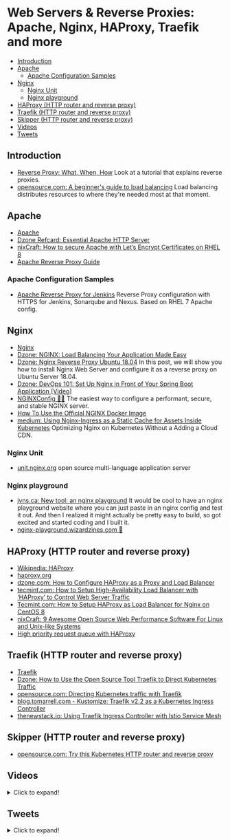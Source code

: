 # Web Servers & Reverse Proxies: Apache, Nginx, HAProxy, Traefik and more
- [Introduction](#introduction)
- [Apache](#apache)
  - [Apache Configuration Samples](#apache-configuration-samples)
- [Nginx](#nginx)
  - [Nginx Unit](#nginx-unit)
  - [Nginx playground](#nginx-playground)
- [HAProxy (HTTP router and reverse proxy)](#haproxy-http-router-and-reverse-proxy)
- [Traefik (HTTP router and reverse proxy)](#traefik-http-router-and-reverse-proxy)
- [Skipper (HTTP router and reverse proxy)](#skipper-http-router-and-reverse-proxy)
- [Videos](#videos)
- [Tweets](#tweets)

## Introduction
- [Reverse Proxy: What, When, How](https://dzone.com/articles/reverse-proxy-what-when-how) Look at a tutorial that explains reverse proxies.
- [opensource.com: A beginner's guide to load balancing](https://opensource.com/article/21/4/load-balancing) Load balancing distributes resources to where they're needed most at that moment.

## Apache
- [Apache](https://httpd.apache.org/)
- [Dzone Refcard: Essential Apache HTTP Server](https://dzone.com/refcardz/essential-apache-http-server)
- [nixCraft: How to secure Apache with Let’s Encrypt Certificates on RHEL 8](https://www.cyberciti.biz/faq/how-to-secure-apache-with-lets-encrypt-certificates-on-rhel-8/)
- [Apache Reverse Proxy Guide](https://httpd.apache.org/docs/2.4/howto/reverse_proxy.html)

### Apache Configuration Samples
- [Apache Reverse Proxy for Jenkins](https://github.com/redhatspain/apache-reverse-proxy-jenkins) Reverse Proxy configuration with HTTPS for Jenkins, Sonarqube and Nexus. Based on RHEL 7 Apache config.

## Nginx
- [Nginx](https://www.nginx.com/)
- [Dzone: NGINX: Load Balancing Your Application Made Easy](https://dzone.com/articles/nginx-load-balancing-your-application-made-easy-1)
- [Dzone: Nginx Reverse Proxy Ubuntu 18.04](https://dzone.com/articles/nginx-reverse-proxy-ubuntu-1804) In this post, we will show you how to install Nginx Web Server and configure it as a reverse proxy on Ubuntu Server 18.04.
- [Dzone: DevOps 101: Set Up Nginx in Front of Your Spring Boot Application [Video]](https://dzone.com/articles/devops-101-setup-nginx-in-front-of-your-spring-boo)
- [NGINXConfig 🌟🌟](https://www.digitalocean.com/community/tools/nginx) The easiest way to configure a performant, secure, and stable NGINX server.
- [How To Use the Official NGINX Docker Image](https://www.docker.com/blog/how-to-use-the-official-nginx-docker-image/)
- [medium: Using Nginx-Ingress as a Static Cache for Assets Inside Kubernetes](https://medium.com/@vdboor/using-nginx-ingress-as-a-static-cache-91bc27be04a1) Optimizing Nginx on Kubernetes Without a Adding a Cloud CDN.

### Nginx Unit
- [unit.nginx.org](https://unit.nginx.org) open source multi-language application server

### Nginx playground
- [jvns.ca: New tool: an nginx playground](https://jvns.ca/blog/2021/09/24/new-tool--an-nginx-playground/) It would be cool to have an nginx playground website where you can just paste in an nginx config and test it out. And then I realized it might actually be pretty easy to build, so got excited and started coding and I built it.
- [nginx-playground.wizardzines.com 🌟](https://nginx-playground.wizardzines.com/)

## HAProxy (HTTP router and reverse proxy)
* [Wikipedia: HAProxy](https://en.wikipedia.org/wiki/HAProxy)
* [haproxy.org](http://www.haproxy.org/)
* [dzone.com: How to Configure HAProxy as a Proxy and Load Balancer](https://dzone.com/articles/how-to-configure-ha-proxy-as-a-proxy-and-loadbalan)
* [tecmint.com: How to Setup High-Availability Load Balancer with ‘HAProxy’ to Control Web Server Traffic](https://www.tecmint.com/install-haproxy-load-balancer-in-linux/)
* [Tecmint.com: How to Setup HAProxy as Load Balancer for Nginx on CentOS 8](https://www.tecmint.com/setup-nginx-haproxy-load-balancer-in-centos-8/)
* [nixCraft: 9 Awesome Open Source Web Performance Software For Linux and Unix-like Systems](https://www.cyberciti.biz/open-source/http-web-performance-proxy-load-balancer-accelerator-software/)
* [High priority request queue with HAProxy](https://medium.com/swlh/high-priority-request-queue-with-haproxy-9efd639a8992)

## Traefik (HTTP router and reverse proxy)
- [Traefik](http://traefik.io/)
- [Dzone: How to Use the Open Source Tool Traefik to Direct Kubernetes Traffic](https://dzone.com/articles/how-to-use-the-open-source-tool-traefik-to-direct) 
- [opensource.com: Directing Kubernetes traffic with Traefik](https://opensource.com/article/20/3/kubernetes-traefik)
- [blog.tomarrell.com - Kustomize: Traefik v2.2 as a Kubernetes Ingress Controller](https://blog.tomarrell.com/post/traefik_v2_on_kubernetes)
- [thenewstack.io: Using Traefik Ingress Controller with Istio Service Mesh](https://thenewstack.io/using-traefik-ingress-controller-with-istio-service-mesh/)

## Skipper (HTTP router and reverse proxy)
- [opensource.com: Try this Kubernetes HTTP router and reverse proxy](https://opensource.com/article/20/4/http-kubernetes-skipper)

## Videos
<details>
  <summary>Click to expand!</summary>

<center>
<iframe src="https://www.youtube.com/embed/KZFkssRuBLE" frameborder="0" allow="accelerometer; autoplay; encrypted-media; gyroscope; picture-in-picture" allowfullscreen></iframe>
</center>
</details>

## Tweets
<details>
  <summary>Click to expand!</summary>

<center>
<blockquote class="twitter-tweet"><p lang="en" dir="ltr">THREAD<br><br>Nginx has a service mesh too. Is it any good?<br><br>Let&#39;s find out. <a href="https://t.co/890EIahXGq">pic.twitter.com/890EIahXGq</a></p>&mdash; Daniele Polencic (@danielepolencic) <a href="https://twitter.com/danielepolencic/status/1356935454206005249?ref_src=twsrc%5Etfw">February 3, 2021</a></blockquote> <script async src="https://platform.twitter.com/widgets.js" charset="utf-8"></script>
</center>
</details>

